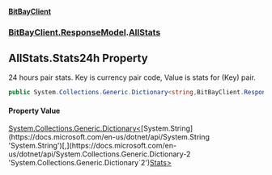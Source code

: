 #### [BitBayClient](./index.md 'index')
### [BitBayClient.ResponseModel](./BitBayClient-ResponseModel.md 'BitBayClient.ResponseModel').[AllStats](./BitBayClient-ResponseModel-AllStats.md 'BitBayClient.ResponseModel.AllStats')
## AllStats.Stats24h Property
24 hours pair stats. Key is currency pair code, Value is stats for (Key) pair.  
```csharp
public System.Collections.Generic.Dictionary<string,BitBayClient.ResponseModel.Stats> Stats24h { get; set; }
```
#### Property Value
[System.Collections.Generic.Dictionary&lt;](https://docs.microsoft.com/en-us/dotnet/api/System.Collections.Generic.Dictionary-2 'System.Collections.Generic.Dictionary`2')[System.String](https://docs.microsoft.com/en-us/dotnet/api/System.String 'System.String')[,](https://docs.microsoft.com/en-us/dotnet/api/System.Collections.Generic.Dictionary-2 'System.Collections.Generic.Dictionary`2')[Stats](./BitBayClient-ResponseModel-Stats.md 'BitBayClient.ResponseModel.Stats')[&gt;](https://docs.microsoft.com/en-us/dotnet/api/System.Collections.Generic.Dictionary-2 'System.Collections.Generic.Dictionary`2')  
